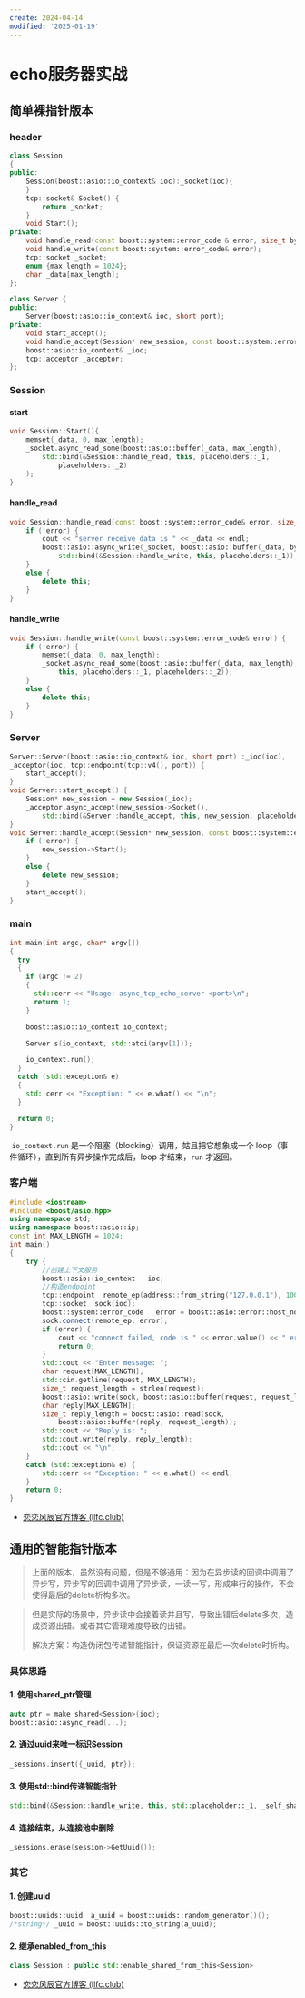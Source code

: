 ```yaml
---
create: 2024-04-14
modified: '2025-01-19'
---
```


# echo服务器实战

## 简单裸指针版本

### header

```C++
class Session
{
public:
    Session(boost::asio::io_context& ioc):_socket(ioc){
    }
    tcp::socket& Socket() {
        return _socket;
    }
    void Start();
private:
    void handle_read(const boost::system::error_code & error, size_t bytes_transfered);
    void handle_write(const boost::system::error_code& error);
    tcp::socket _socket;
    enum {max_length = 1024};
    char _data[max_length];
};

class Server {
public:
    Server(boost::asio::io_context& ioc, short port);
private:
    void start_accept();
    void handle_accept(Session* new_session, const boost::system::error_code& error);
    boost::asio::io_context& _ioc;
    tcp::acceptor _acceptor;
};
```

### Session

#### start

```C++
void Session::Start(){
    memset(_data, 0, max_length);
    _socket.async_read_some(boost::asio::buffer(_data, max_length),
        std::bind(&Session::handle_read, this, placeholders::_1,
            placeholders::_2)
    );
}
```

#### handle_read

```C++
void Session::handle_read(const boost::system::error_code& error, size_t bytes_transfered) {
    if (!error) {
        cout << "server receive data is " << _data << endl;
        boost::asio::async_write(_socket, boost::asio::buffer(_data, bytes_transfered), 
            std::bind(&Session::handle_write, this, placeholders::_1));
    }
    else {
        delete this;
    }
}
```

#### handle_write

```C++
void Session::handle_write(const boost::system::error_code& error) {
    if (!error) {
        memset(_data, 0, max_length);
        _socket.async_read_some(boost::asio::buffer(_data, max_length), std::bind(&Session::handle_read,
            this, placeholders::_1, placeholders::_2));
    }
    else {
        delete this;
    }
}
```

### Server

```C++
Server::Server(boost::asio::io_context& ioc, short port) :_ioc(ioc),
_acceptor(ioc, tcp::endpoint(tcp::v4(), port)) {
    start_accept();
}
void Server::start_accept() {
    Session* new_session = new Session(_ioc);
    _acceptor.async_accept(new_session->Socket(),
        std::bind(&Server::handle_accept, this, new_session, placeholders::_1));
}
void Server::handle_accept(Session* new_session, const boost::system::error_code& error) {
    if (!error) {
        new_session->Start();
    }
    else {
        delete new_session;
    }
    start_accept();
}
```

### main

```C++
int main(int argc, char* argv[])
{
  try
  {
    if (argc != 2)
    {
      std::cerr << "Usage: async_tcp_echo_server <port>\n";
      return 1;
    }

    boost::asio::io_context io_context;

    Server s(io_context, std::atoi(argv[1]));

    io_context.run();
  }
  catch (std::exception& e)
  {
    std::cerr << "Exception: " << e.what() << "\n";
  }

  return 0;
}
```

​	`io_context.run` 是一个阻塞（blocking）调用，姑且把它想象成一个 loop（事件循环），直到所有异步操作完成后，loop 才结束，`run` 才返回。

### 客户端

```C++
#include <iostream>
#include <boost/asio.hpp>
using namespace std;
using namespace boost::asio::ip;
const int MAX_LENGTH = 1024;
int main()
{
    try {
        //创建上下文服务
        boost::asio::io_context   ioc;
        //构造endpoint
        tcp::endpoint  remote_ep(address::from_string("127.0.0.1"), 10086);
        tcp::socket  sock(ioc);
        boost::system::error_code   error = boost::asio::error::host_not_found; ;
        sock.connect(remote_ep, error);
        if (error) {
            cout << "connect failed, code is " << error.value() << " error msg is " << error.message();
            return 0;
        }
        std::cout << "Enter message: ";
        char request[MAX_LENGTH];
        std::cin.getline(request, MAX_LENGTH);
        size_t request_length = strlen(request);
        boost::asio::write(sock, boost::asio::buffer(request, request_length));
        char reply[MAX_LENGTH];
        size_t reply_length = boost::asio::read(sock,
            boost::asio::buffer(reply, request_length));
        std::cout << "Reply is: ";
        std::cout.write(reply, reply_length);
        std::cout << "\n";
    }
    catch (std::exception& e) {
        std::cerr << "Exception: " << e.what() << endl;
    }
    return 0;
}
```

* [恋恋风辰官方博客 (llfc.club)](https://llfc.club/category?catid=225RaiVNI8pFDD5L4m807g7ZwmF#!aid/2ODYV1A2xbhTjWr0FJ1ZS22ijZO)

## 通用的智能指针版本

> ​	上面的版本，虽然没有问题，但是不够通用：因为在异步读的回调中调用了异步写，异步写的回调中调用了异步读，一读一写，形成串行的操作，不会使得最后的delete析构多次。

> 但是实际的场景中，异步读中会接着读并且写，导致出错后delete多次，造成资源出错。或者其它管理难度导致的出错。
>
> ​	解决方案：构造伪闭包传递智能指针，保证资源在最后一次delete时析构。

### 具体思路

#### 1. 使用shared_ptr管理

```C++
auto ptr = make_shared<Session>(ioc);
boost::asio::async_read(...);
```

#### 2. 通过uuid来唯一标识Session

```C++
_sessions.insert({_uuid, ptr});
```

#### 3. 使用std::bind传递智能指针

```C++
std::bind(&Session::handle_write, this, std::placeholder::_1, _self_shared);
```

#### 4. 连接结束，从连接池中删除

```C++
_sessions.erase(session->GetUuid());
```

### 其它

#### 1. 创建uuid

```C++
boost::uuids::uuid  a_uuid = boost::uuids::random_generator()();
/*string*/ _uuid = boost::uuids::to_string(a_uuid);
```

#### 2. 继承enabled_from_this

```C++
class Session : public std::enable_shared_from_this<Session>
```

* [恋恋风辰官方博客 (llfc.club)](https://llfc.club/category?catid=225RaiVNI8pFDD5L4m807g7ZwmF#!aid/2OEQEc6p4k79cXsTr6dOVfZbo79)